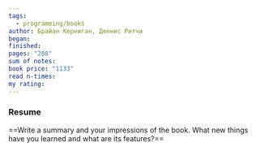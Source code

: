 ```yaml
---
tags:
  - programming/books
author: Брайан Керниган, Деннис Ритчи
began: 
finished: 
pages: "288"
sum of notes: 
book price: "1133"
read n-times: 
my rating:
---
```

### Resume
==Write a summary and your impressions of the book. What new things have you learned and what are its features?==
